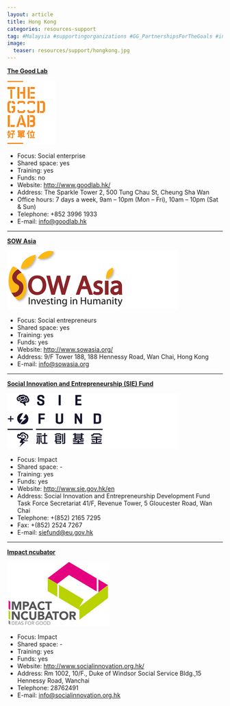 ```yaml
---
layout: article
title: Hong Kong
categories: resources-support
tag: #Malaysia #supportingorganizations #GG_PartnershipsForTheGoals #incubator 
image:
  teaser: resources/support/hongkong.jpg
---
```


[**The Good Lab**](http://www.goodlab.hk/)

<a href="http://www.goodlab.hk/"><img src="/images/resources/support/thegoodlab.jpg"/></a>

+ Focus: Social enterprise
+ Shared space: yes
+ Training: yes
+ Funds: no
+ Website: <a href="http://www.goodlab.hk/">http://www.goodlab.hk/</a>
+ Address: The Sparkle Tower 2, 500 Tung Chau St, Cheung Sha Wan
+ Office hours: 7 days a week, 9am – 10pm (Mon – Fri), 10am – 10pm (Sat & Sun)
+ Telephone: +852 3996 1933
+ E-mail: info@goodlab.hk

---

[**SOW Asia**](http://www.sowasia.org/)

<a href="http://www.sowasia.org/"><img src="/images/resources/support/sowasia.jpg"/></a>

+ Focus: Social entrepreneurs
+ Shared space: yes
+ Training: yes
+ Funds: yes
+ Website: <a href="http://www.sowasia.org/">http://www.sowasia.org/</a>
+ Address: 9/F Tower 188, 188 Hennessy Road, Wan Chai, Hong Kong
+ E-mail: info@sowasia.org

---

[**Social Innovation and Entrepreneurship (SIE) Fund**](http://www.sie.gov.hk/en)

<a href="http://www.sie.gov.hk/en"><img src="/images/resources/support/siefund.jpg"/></a>

+ Focus: Impact
+ Shared space: -
+ Training: yes
+ Funds: yes
+ Website: <a href="http://www.sie.gov.hk/en">http://www.sie.gov.hk/en</a>
+ Address: Social Innovation and Entrepreneurship Development Fund Task Force Secretariat 41/F, Revenue Tower, 5 Gloucester Road, Wan Chai
+ Telephone: +(852) 2165 7295
+ Fax: +(852) 2524 7267
+ E-mail: siefund@eu.gov.hk

---

[**Impact ncubator**](http://www.socialinnovation.org.hk/)

<a href="http://www.socialinnovation.org.hk/"><img src="/images/resources/support/impactincubator.jpg"/></a>

+ Focus: Impact
+ Shared space: -
+ Training: yes
+ Funds: yes
+ Website: <a href="http://www.socialinnovation.org.hk/">http://www.socialinnovation.org.hk/</a>
+ Address: Rm 1002, 10/F., Duke of Windsor Social Service Bldg.,15 Hennessy Road, Wanchai
+ Telephone: 28762491
+ E-mail: info@socialinnovation.org.hk

